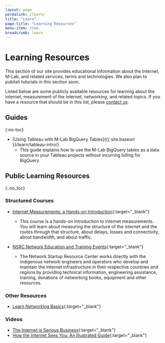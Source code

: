 ```yaml
---
layout: page
permalink: /learn/
title: "Learn"
page-title: "Learning Resources"
menu-item: true
breadcrumb: learn
---
```


# Learning Resources

This section of our site provides educational information about the Internet, M-Lab, and related services, terms and technologies. We also plan to publish tutorials in this section soon.

Listed below are some publicly available resources for learning about the internet, measurement of the internet, networking, and related topics. If you have a resource that should be in this list, please [contact us](mailto:support@measurementlab.net).

## Guides
{:no-toc}

* [Using Tableau with M-Lab BigQuery Tables]({{ site.baseurl }}/learn/tableau-intro/)
  * This guide explains how to use the M-Lab BigQuery tables as a data source in your Tableau projects without incurring billing for BigQuery.

## Public Learning Resources
{:.no_toc}

### Structured Courses

* [Internet Measurements: a Hands-on Introduction](https://www.fun-mooc.fr/courses/course-v1:inria+41011+session02/about){:target="_blank"}
  * This course is a hands-on introduction to internet measurements. You will learn about measuring the structure of the internet and the routes through that structure, about delays, losses and connectivity, about bandwidth, and about traffic.

* [NSRC Network Education and Training Events](https://nsrc.org/activities){:target="_blank"}
  * The Network Startup Resource Center works directly with the indigenous network engineers and operators who develop and maintain the Internet infrastructure in their respective countries and regions by providing technical information, engineering assistance, training, donations of networking books, equipment and other resources.

### Other Resources

* [Learn Networking Basics](https://commotionwireless.net/docs/cck/networking/learn-networking-basics/){:target="_blank"}

### Videos

* [The Internet is Serious Business](http://welcometocup.org/Projects/UrbanInvestigations/TheInternetIsSeriousBusiness){:target="_blank"}
* [How the Internet Sees You: An Illustrated Guide](https://www.youtube.com/watch?v=Oqd6S5av5eg){:target="_blank"}
